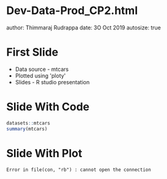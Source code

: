 Dev-Data-Prod_CP2.html
========================================================
author: Thimmaraj Rudrappa
date: 3O Oct 2019
autosize: true

First Slide
========================================================

- Data source - mtcars
- Plotted using 'ploty'
- Slides - R studio presentation

Slide With Code
========================================================

```r
datasets::mtcars
summary(mtcars)
```

Slide With Plot
========================================================


```
Error in file(con, "rb") : cannot open the connection
```
